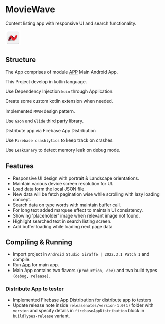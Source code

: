 # MovieWave

Content listing app with responsive UI and search functionality.

![MovieWave](app/src/main/res/mipmap-mdpi/ic_launcher.png)

## Structure

The App comprises of module [APP](app) Main Android App.

This Project develop in kotlin language. 

Use Dependency Injection `koin` through Application.

Create some custom kotlin extension when needed.

Implemented `MVVM` design pattern.

Use `Gson` and `Glide` third party library.

Distribute app via Firebase App Distribution

Use `Firebase crashlytics` to keep track on crashes.

Use `LeakCanary` to detect memory leak on debug mode.


## Features

* Responsive UI design with portrait & Landscape orientations.
* Maintain various device screen resolution for UI.
* Load data form the local JSON file.
* New data will be fetch pagination wise while scrolling with lazy loading concept.
* Search data on type words with maintain buffer call.
* For long text added marquee effect to maintain UI consistency.
* Showing 'placeholder' image when relevant image not found.
* Highlight searched text in search listing screen.
* Add buffer loading while loading next page data

## Compiling & Running

* Import project in `Android Studio Giraffe | 2022.3.1 Patch 1` and compile.
* Run [App](app) for main app.
* Main App contains two flavors `(production, dev)` and two build types `(debug, release)`.

### Distribute App to tester

* Implemented Firebase App Distribution for distribute app to testers
* Update release note inside `releasenotes/version-1.0(1)` folder with `version` and specify details in `firebaseAppDistribution` block in `buildTypes-release` variant.
